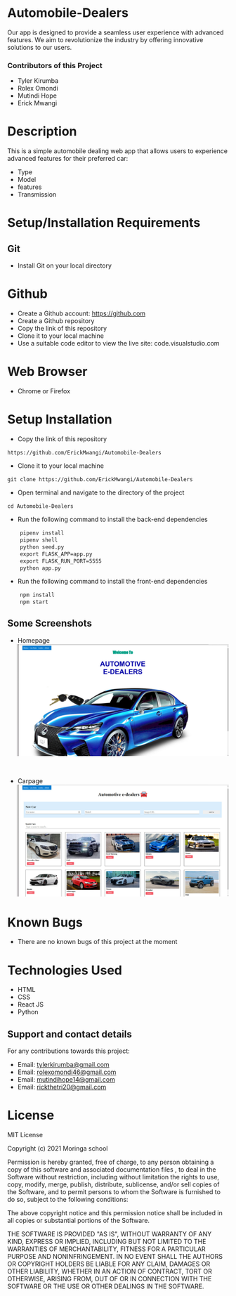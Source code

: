 # Automobile-Dealers
Our app is designed to provide a seamless user experience with advanced features. We aim to revolutionize the industry by offering innovative solutions to our users.

### Contributors of this Project
* Tyler Kirumba 
* Rolex Omondi
* Mutindi Hope
* Erick Mwangi

# Description
This is a simple automobile dealing web app that allows users to experience advanced features for their preferred car:
* Type
* Model
* features
* Transmission

# Setup/Installation Requirements
## Git
* Install Git on your local directory
# Github
* Create a Github account: https://github.com
* Create a Github repository
* Copy the link of this repository
* Clone it to your local machine
* Use a suitable code editor to view the live site: code.visualstudio.com
# Web Browser
* Chrome or Firefox
# Setup Installation
* Copy the link of this repository
```
https://github.com/ErickMwangi/Automobile-Dealers
```
* Clone it to your local machine
```
git clone https://github.com/ErickMwangi/Automobile-Dealers
```
* Open terminal and navigate to the directory of the project
```
cd Automobile-Dealers
```
* Run the following command to install the back-end dependencies
```
    pipenv install
    pipenv shell
    python seed.py
    export FLASK_APP=app.py
    export FLASK_RUN_PORT=5555
    python app.py

```
* Run the following command to install the front-end dependencies
```
    npm install
    npm start

```
## Some Screenshots
* Homepage
![Homepage Image](client/images/homepage.jpeg)

<br />

* Carpage
![Carpage Image](client/images/carpage.jpeg)
# Known Bugs
* There are no known bugs of this project at the moment
# Technologies Used
* HTML
* CSS
* React JS
* Python
## Support and contact details
For any contributions towards this project:
* Email: tylerkirumba@gmail.com
* Email: rolexomondi46@gmail.com
* Email: mutindihope14@gmail.com
* Email: rickthetri20@gmail.com
# License
MIT License

Copyright (c) 2021 Moringa school

Permission is hereby granted, free of charge, to any person obtaining a copy of this software and associated documentation files , to deal in the Software without restriction, including without limitation the rights to use, copy, modify, merge, publish, distribute, sublicense, and/or sell copies of the Software, and to permit persons to whom the Software is furnished to do so, subject to the following conditions:

The above copyright notice and this permission notice shall be included in all copies or substantial portions of the Software.

THE SOFTWARE IS PROVIDED "AS IS", WITHOUT WARRANTY OF ANY KIND, EXPRESS OR IMPLIED, INCLUDING BUT NOT LIMITED TO THE WARRANTIES OF MERCHANTABILITY, FITNESS FOR A PARTICULAR PURPOSE AND NONINFRINGEMENT. IN NO EVENT SHALL THE AUTHORS OR COPYRIGHT HOLDERS BE LIABLE FOR ANY CLAIM, DAMAGES OR OTHER LIABILITY, WHETHER IN AN ACTION OF CONTRACT, TORT OR OTHERWISE, ARISING FROM, OUT OF OR IN CONNECTION WITH THE SOFTWARE OR THE USE OR OTHER DEALINGS IN THE SOFTWARE.

